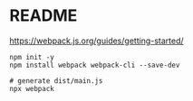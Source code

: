 # README

<https://webpack.js.org/guides/getting-started/>

```shell
npm init -y
npm install webpack webpack-cli --save-dev
```

```shell
# generate dist/main.js
npx webpack
```
